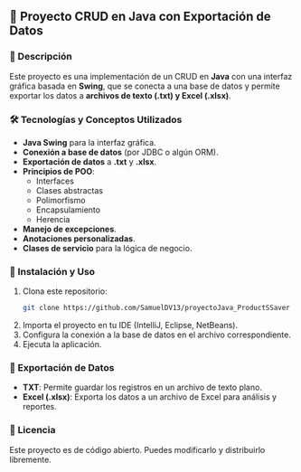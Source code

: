 ## 📌 Proyecto CRUD en Java con Exportación de Datos  

### 📖 Descripción  
Este proyecto es una implementación de un CRUD en **Java** con una interfaz gráfica basada en **Swing**, que se conecta a una base de datos y permite exportar los datos a **archivos de texto (.txt) y Excel (.xlsx)**.  

### 🛠️ Tecnologías y Conceptos Utilizados  
- **Java Swing** para la interfaz gráfica.  
- **Conexión a base de datos** (por JDBC o algún ORM).  
- **Exportación de datos** a **.txt** y **.xlsx**.  
- **Principios de POO**:  
  - Interfaces  
  - Clases abstractas  
  - Polimorfismo  
  - Encapsulamiento  
  - Herencia  
- **Manejo de excepciones**.  
- **Anotaciones personalizadas**.  
- **Clases de servicio** para la lógica de negocio.  

### 🚀 Instalación y Uso  
1. Clona este repositorio:  
   ```bash
   git clone https://github.com/SamuelDV13/proyectoJava_ProductSSaver
   ```  
2. Importa el proyecto en tu IDE (IntelliJ, Eclipse, NetBeans).  
3. Configura la conexión a la base de datos en el archivo correspondiente.  
4. Ejecuta la aplicación.  

### 📂 Exportación de Datos  
- **TXT**: Permite guardar los registros en un archivo de texto plano.  
- **Excel (.xlsx)**: Exporta los datos a un archivo de Excel para análisis y reportes.  

### 📜 Licencia  
Este proyecto es de código abierto. Puedes modificarlo y distribuirlo libremente.  
